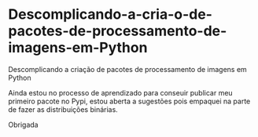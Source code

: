 # Descomplicando-a-cria-o-de-pacotes-de-processamento-de-imagens-em-Python
Descomplicando a criação de pacotes de processamento de imagens em Python



Ainda estou no processo de aprendizado para conseuir publicar meu primeiro pacote no Pypi, estou aberta a sugestões pois empaquei na parte de fazer as distribuições binárias.

Obrigada

